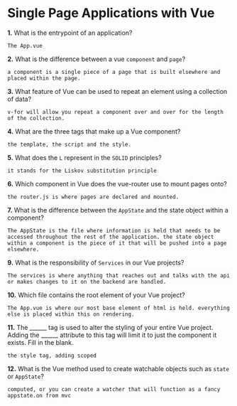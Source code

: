 # Single Page Applications with Vue

**1.** What is the entrypoint of an application?
<!-- enter you answer in the space below -->
```
The App.vue
```
**2.** What is the difference between a vue `component` and `page`?
<!-- enter you answer in the space below -->
```
a component is a single piece of a page that is built elsewhere and placed within the page. 
```
**3.** What feature of Vue can be used to repeat an element using a collection of data?
<!-- enter you answer in the space below -->
```
v-for will allow you repeat a component over and over for the length of the collection. 
```
**4.** What are the three tags that make up a Vue component?
<!-- enter you answer in the space below -->
```
the template, the script and the style. 
```
**5.** What does the `L` represent in the `SOLID` principles?
<!-- enter you answer in the space below -->
```
it stands for the Liskov substitution principle
```
**6.** Which component in Vue does the vue-router use to mount pages onto?
<!-- enter you answer in the space below -->
```
the router.js is where pages are declared and mounted. 
```
**7.** What is the difference between the `AppState` and the state object within a component?
<!-- enter you answer in the space below -->
```
The AppState is the file where information is held that needs to be accessed throughout the rest of the application. the state object within a component is the piece of it that will be pushed into a page elsewhere. 
```
**9.** What is the responsibility of `Services` in our Vue projects?
<!-- enter you answer in the space below -->
```
The services is where anything that reaches out and talks with the api or makes changes to it on the backend are handled. 
```
**10.** Which file contains the root element of your Vue project?
<!-- enter you answer in the space below -->
```
The App.vue is where our most base element of html is held. everything else is placed within this on rendering. 
```
**11.** The ______ tag is used to alter the styling of your entire Vue project.  Adding the ______ attribute to this tag will limit it to just the component it exists.  Fill in the blank.
<!-- enter you answer in the space below -->
```
the style tag, adding scoped 
```
**12.** What is the Vue method used to create watchable objects such as `state` or `AppState`?
<!-- enter you answer in the space below -->
```
computed, or you can create a watcher that will function as a fancy appstate.on from mvc
```